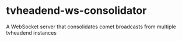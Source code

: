 # tvheadend-ws-consolidator

A WebSocket server that consolidates comet broadcasts from multiple tvheadend instances
